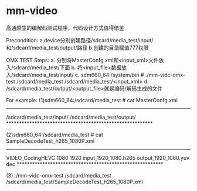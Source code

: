 # mm-video
高通原生的编解码测试程序，代码设计方式值得借鉴


Precondition: 
a.device分别创建路径/sdcard/media_test/input/和/sdcard/media_test/output/路径 
b.创建的目录赋值777权限 

OMX TEST Steps: 
a. 分别将MasterConfg.xml和<input_xml>文件放入/sdcard/media_test/下面 
b. 将<input_file>数据放入/sdcard/media_test/input/ 
c. sdm660_64:/system/bin # ./mm-vidc-omx-test /sdcard/media_test /sdcard/media_test/<input_xml> 
d. /sdcard/media_test/output/<output_file>就是编码/解码生成的文件 


For example: 
(1)sdm660_64:/sdcard/media_test # cat MasterConfg.xml 
********************************************************* 

<xml> 
<InputFileRoot>/sdcard/media_test/input/</InputFileRoot> 
<OutputFileRoot>/sdcard/media_test/output/</OutputFileRoot> 
</xml> 
********************************************************* 

(2)sdm660_64:/sdcard/media_test # cat SampleDecodeTest_h265_1080P.xml 
********************************************************* 

<xml> 
<DecodeSession> 
<CompressionFormat>VIDEO_CodingHEVC</CompressionFormat> 
<OutputHeight>1080</OutputHeight> 
<OutputWidth>1920</OutputWidth> 
<InputFile>input_1920_1080.h265</InputFile> 
<TestCaseID>output_1920_1080.yuv</TestCaseID> 
<session_mode>dec</session_mode> 
</DecodeSession> 
</xml> 
********************************************************* 

(3) 
./mm-vidc-omx-test /sdcard/media_test /sdcard/media_test/SampleDecodeTest_h265_1080P.xml 
